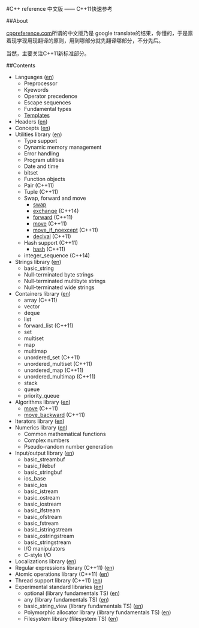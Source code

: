 #C++ reference 中文版
—— C++11快速参考

##About

[cppreference.com](http://en.cppreference.com/w/)所谓的中文版乃是 google translate的结果，你懂的，于是禀着现学现用现翻译的原则，用到哪部分就先翻译哪部分，不分先后。

当然，主要关注C++11新标准部分。

##Contents

* Languages ([en](http://en.cppreference.com/w/cpp/language))
    * Preprocessor
    * Kyewords
    * Operator precedence
    * Escape sequences
    * Fundamental types
    * [Templates](language/templates/templates.md)
* Headers ([en](http://en.cppreference.com/w/cpp/header))
* Concepts ([en](http://en.cppreference.com/w/cpp/concept))
* Utilities library ([en](http://en.cppreference.com/w/cpp/utility))
    * Type support
    * Dynamic memory management
    * Error handling
    * Program utilities
    * Date and time
    * bitset
    * Function objects
    * Pair (C++11)
    * Tuple (C++11)
    * Swap, forward and move
        * [swap](utility/swap.md)
        * [exchange](utility/exchange.md) (C++14)
        * [forward](utility/forward.md) (C++11)
        * [move](utility/move.md) (C++11)
        * [move_if_noexcept](utility/move_if_noexcept.md) (C++11)
        * [declval](utility/declval.md) (C++11)
    * Hash support (C++11)
        * [hash](utility/hash.md) (C++11)
    * integer_sequence (C++14)
* Strings library ([en](http://en.cppreference.com/w/cpp/string))
    * basic_string
    * Null-terminated byte strings
    * Null-terminated multibyte strings
    * Null-terminated wide strings
* Containers library ([en](http://en.cppreference.com/w/cpp/container))
    * array (C++11)
    * vector
    * deque
    * list
    * forward_list (C++11)
    * set
    * multiset
    * map
    * multimap
    * unordered_set (C++11)
    * unordered_multiset (C++11)
    * unordered_map (C++11)
    * unordered_multimap (C++11)
    * stack
    * queue
    * priority_queue
* Algorithms library ([en](http://en.cppreference.com/w/cpp/algorithm))
    * [move](algorithm/move.md) (C++11)
    * [move_backward](algorithm/move_backward.md) (C++11)
* Iterators library ([en](http://en.cppreference.com/w/cpp/iterator))
* Numerics library ([en](http://en.cppreference.com/w/cpp/numeric))
    * Common mathematical functions
    * Complex numbers
    * Pseudo-random number generation
* Input/output library ([en](http://en.cppreference.com/w/cpp/io))
    * basic_streambuf
    * basic_filebuf
    * basic_stringbuf
    * ios_base
    * basic_ios
    * basic_istream
    * basic_ostream
    * basic_iostream
    * basic_ifstream
    * basic_ofstream
    * basic_fstream
    * basic_istringstream
    * basic_ostringstream
    * basic_stringstream
    * I/O manipulators
    * C-style I/O
* Localizations library ([en](http://en.cppreference.com/w/cpp/locale))
* Regular expressions library (C++11) ([en](http://en.cppreference.com/w/cpp/regex))
* Atomic operations library (C++11) ([en](http://en.cppreference.com/w/cpp/atomic))
* Thread support library (C++11) ([en](http://en.cppreference.com/w/cpp/thread))
* Experimental standard libraries ([en](http://en.cppreference.com/w/cpp/experimental))
    * optional (library fundamentals TS) ([en](http://en.cppreference.com/w/cpp/experimental/optional))
    * any (library fundamentals TS) ([en](http://en.cppreference.com/w/cpp/experimental/any))
    * basic_string_view (library fundamentals TS) ([en](http://en.cppreference.com/w/cpp/experimental/basic_string_view))
    * Polymorphic allocator library (library fundamentals TS) ([en](http://en.cppreference.com/w/cpp/experimental/memory))
    * Filesystem library (filesystem TS) ([en](http://en.cppreference.com/w/cpp/experimental/fs))
